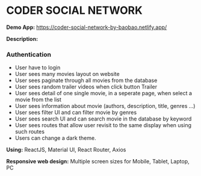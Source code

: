 # CODER SOCIAL NETWORK

**Demo App:** https://coder-social-network-by-baobao.netlify.app/

**Description:**

### Authentication
- User have to login
- User sees many movies layout on website
- User sees paginate through all movies from the database
- User sees random trailer videos when click button Trailer
- User sees detail of one single movie, in a seperate page, when select a movie from the list
- User sees information about movie (authors, description, title, genres …)
- User sees filter UI and can filter movie by genres
- User sees search UI and can search movie in the database by keyword
- User sees routes that allow user revisit to the same display when using such routes
- Users can change a dark theme.

**Using:** ReactJS, Material UI, React Router, Axios

**Responsive web design:** Multiple screen sizes for Mobile, Tablet, Laptop, PC
